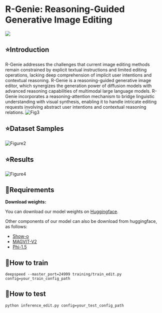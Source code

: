# R-Genie: Reasoning-Guided Generative Image Editing
[![](https://img.shields.io/badge/Project-Page-blue)](https://dongzhang89.github.io/RGenie.github.io/)

## ⭐Introduction
R-Genie addresses the challenges that current image editing methods remain constrained by explicit textual instructions and limited editing operations, lacking deep comprehension of implicit user intentions and contextual reasoning. R-Genie is a reasoning-guided generative image editor, which synergizes the generation power of diffusion models with advanced reasoning capabilities of multimodal large language models. R-Genie incorporates a reasoning-attention mechanism to bridge linguistic understanding with visual synthesis, enabling it to handle intricate editing requests involving abstract user intentions and contextual reasoning relations.
![Fig3](https://github.com/user-attachments/assets/2d23f58a-cdc7-4257-ad16-84eae99ed0d8)

## ⭐Dataset Samples

![Figure2](https://github.com/user-attachments/assets/f252ea4c-6870-45a3-8b6d-1cfe9157fff4)

## ⭐Results

![Figure4](https://github.com/user-attachments/assets/e7aba913-0ff7-4fec-bcde-b311d6f92369)

## 🔧Requirements
**Download weights:**

You can download our model weights on [Huggingface](https://huggingface.co/hlf2001/R-Genie).

Other components of our model can also be download from huggingface, as follows:
- [Show-o](https://huggingface.co/showlab/show-o)
- [MAGVIT-V2](https://huggingface.co/showlab/magvitv2)
- [Phi-1.5](https://huggingface.co/microsoft/phi-1_5)

## 🔨How to train
```
deepspeed --master_port=24999 training/train_edit.py config=your_train_config_path
```

## 🔨How to test
```
python inference_edit.py config=your_test_config_path
```
